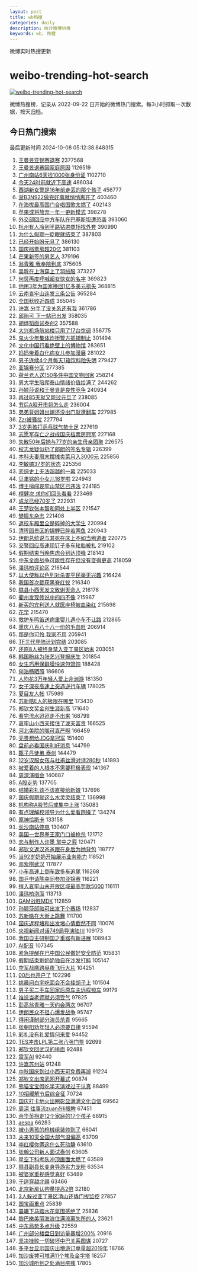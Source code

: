 ```yaml
---
layout: post
title: wb热搜
categories: daily
description: 统计微博热搜
keywords: wb, 热搜
---
```


微博实时热搜更新

# weibo-trending-hot-search

[![weibo-trending-hot-search](https://github.com/ameizi/weibo-trending-hot-search/actions/workflows/ci.yml/badge.svg)](https://github.com/ameizi/weibo-trending-hot-search/actions/workflows/ci.yml)

微博热搜榜，记录从 2022-09-22 日开始的微博热门搜索。每3小时抓取一次数据，按天[归档](./archives)。

## 今日热门搜索

<!-- BEGIN --> 
最后更新时间 2024-10-08 05:12:38.848315 
1. [王曼昱亚锦赛退赛](https://s.weibo.com/weibo?q=%23%E7%8E%8B%E6%9B%BC%E6%98%B1%E4%BA%9A%E9%94%A6%E8%B5%9B%E9%80%80%E8%B5%9B%23&t=31&band_rank=1&Refer=top) 2377568
1. [王曼昱退赛因家庭原因](https://s.weibo.com/weibo?q=%23%E7%8E%8B%E6%9B%BC%E6%98%B1%E9%80%80%E8%B5%9B%E5%9B%A0%E5%AE%B6%E5%BA%AD%E5%8E%9F%E5%9B%A0%23&t=31&band_rank=1&Refer=top) 1126519
1. [广州南站6天捡1000张身份证](https://s.weibo.com/weibo?q=%23%E5%B9%BF%E5%B7%9E%E5%8D%97%E7%AB%996%E5%A4%A9%E6%8D%A11000%E5%BC%A0%E8%BA%AB%E4%BB%BD%E8%AF%81%23&t=31&band_rank=1&Refer=top) 1102710
1. [今天24时前就近下高速](https://s.weibo.com/weibo?q=%23%E4%BB%8A%E5%A4%A924%E6%97%B6%E5%89%8D%E5%B0%B1%E8%BF%91%E4%B8%8B%E9%AB%98%E9%80%9F%23&t=31&band_rank=2&Refer=top) 486034
1. [西湖新女警是16年前走丢的那个孩子](https://s.weibo.com/weibo?q=%23%E8%A5%BF%E6%B9%96%E6%96%B0%E5%A5%B3%E8%AD%A6%E6%98%AF16%E5%B9%B4%E5%89%8D%E8%B5%B0%E4%B8%A2%E7%9A%84%E9%82%A3%E4%B8%AA%E5%AD%A9%E5%AD%90%23&t=31&band_rank=2&Refer=top) 456777
1. [浙B3N922做完好事就悄悄离开了](https://s.weibo.com/weibo?q=%23%E6%B5%99B3N922%E5%81%9A%E5%AE%8C%E5%A5%BD%E4%BA%8B%E5%B0%B1%E6%82%84%E6%82%84%E7%A6%BB%E5%BC%80%E4%BA%86%23&t=31&band_rank=14&Refer=top) 403460
1. [在海拔最高国门合唱国歌太燃了](https://s.weibo.com/weibo?q=%23%E5%9C%A8%E6%B5%B7%E6%8B%94%E6%9C%80%E9%AB%98%E5%9B%BD%E9%97%A8%E5%90%88%E5%94%B1%E5%9B%BD%E6%AD%8C%E5%A4%AA%E7%87%83%E4%BA%86%23&t=31&band_rank=3&Refer=top) 402143
1. [苹果或将放弃一年一更新模式](https://s.weibo.com/weibo?q=%23%E8%8B%B9%E6%9E%9C%E6%88%96%E5%B0%86%E6%94%BE%E5%BC%83%E4%B8%80%E5%B9%B4%E4%B8%80%E6%9B%B4%E6%96%B0%E6%A8%A1%E5%BC%8F%23&t=31&band_rank=25&Refer=top) 398278
1. [外交部回应中方车队在巴基斯坦遭恐袭](https://s.weibo.com/weibo?q=%23%E5%A4%96%E4%BA%A4%E9%83%A8%E5%9B%9E%E5%BA%94%E4%B8%AD%E6%96%B9%E8%BD%A6%E9%98%9F%E5%9C%A8%E5%B7%B4%E5%9F%BA%E6%96%AF%E5%9D%A6%E9%81%AD%E6%81%90%E8%A2%AD%23&t=31&band_rank=6&Refer=top) 393060
1. [杭州有人冷到半路钻进商场找外套](https://s.weibo.com/weibo?q=%23%E6%9D%AD%E5%B7%9E%E6%9C%89%E4%BA%BA%E5%86%B7%E5%88%B0%E5%8D%8A%E8%B7%AF%E9%92%BB%E8%BF%9B%E5%95%86%E5%9C%BA%E6%89%BE%E5%A4%96%E5%A5%97%23&t=31&band_rank=7&Refer=top) 390990
1. [为什么假期一眨眼就结束了](https://s.weibo.com/weibo?q=%23%E4%B8%BA%E4%BB%80%E4%B9%88%E5%81%87%E6%9C%9F%E4%B8%80%E7%9C%A8%E7%9C%BC%E5%B0%B1%E7%BB%93%E6%9D%9F%E4%BA%86%23&t=31&band_rank=7&Refer=top) 387803
1. [已经开始盼元旦了](https://s.weibo.com/weibo?q=%23%E5%B7%B2%E7%BB%8F%E5%BC%80%E5%A7%8B%E7%9B%BC%E5%85%83%E6%97%A6%E4%BA%86%23&t=31&band_rank=9&Refer=top) 386130
1. [国庆档票房超20亿](https://s.weibo.com/weibo?q=%23%E5%9B%BD%E5%BA%86%E6%A1%A3%E7%A5%A8%E6%88%BF%E8%B6%8520%E4%BA%BF%23&t=31&band_rank=10&Refer=top) 381103
1. [芒果新签的男艺人](https://s.weibo.com/weibo?q=%E8%8A%92%E6%9E%9C%E6%96%B0%E7%AD%BE%E7%9A%84%E7%94%B7%E8%89%BA%E4%BA%BA&t=31&band_rank=23&Refer=top) 379196
1. [翁青雅 我奉陪到底](https://s.weibo.com/weibo?q=%E7%BF%81%E9%9D%92%E9%9B%85%20%E6%88%91%E5%A5%89%E9%99%AA%E5%88%B0%E5%BA%95&t=31&band_rank=11&Refer=top) 375605
1. [吴昕在上海穿上了羽绒服](https://s.weibo.com/weibo?q=%E5%90%B4%E6%98%95%E5%9C%A8%E4%B8%8A%E6%B5%B7%E7%A9%BF%E4%B8%8A%E4%BA%86%E7%BE%BD%E7%BB%92%E6%9C%8D&t=31&band_rank=13&Refer=top) 373227
1. [何炅再度呼喊超女快女的名字](https://s.weibo.com/weibo?q=%E4%BD%95%E7%82%85%E5%86%8D%E5%BA%A6%E5%91%BC%E5%96%8A%E8%B6%85%E5%A5%B3%E5%BF%AB%E5%A5%B3%E7%9A%84%E5%90%8D%E5%AD%97&t=31&band_rank=14&Refer=top) 369823
1. [他用3年为国家挽回1亿多美元损失](https://s.weibo.com/weibo?q=%23%E4%BB%96%E7%94%A83%E5%B9%B4%E4%B8%BA%E5%9B%BD%E5%AE%B6%E6%8C%BD%E5%9B%9E1%E4%BA%BF%E5%A4%9A%E7%BE%8E%E5%85%83%E6%8D%9F%E5%A4%B1%23&t=31&band_rank=15&Refer=top) 368815
1. [云南哀牢山连发三条公告](https://s.weibo.com/weibo?q=%23%E4%BA%91%E5%8D%97%E5%93%80%E7%89%A2%E5%B1%B1%E8%BF%9E%E5%8F%91%E4%B8%89%E6%9D%A1%E5%85%AC%E5%91%8A%23&t=31&band_rank=16&Refer=top) 365284
1. [全国秋收近四成](https://s.weibo.com/weibo?q=%23%E5%85%A8%E5%9B%BD%E7%A7%8B%E6%94%B6%E8%BF%91%E5%9B%9B%E6%88%90%23&t=31&band_rank=3&Refer=top) 365045
1. [许嵩 分手了没关系还有我](https://s.weibo.com/weibo?q=%E8%AE%B8%E5%B5%A9%20%E5%88%86%E6%89%8B%E4%BA%86%E6%B2%A1%E5%85%B3%E7%B3%BB%E8%BF%98%E6%9C%89%E6%88%91&t=31&band_rank=17&Refer=top) 361786
1. [邱贻可 下一站已出发](https://s.weibo.com/weibo?q=%E9%82%B1%E8%B4%BB%E5%8F%AF%20%E4%B8%8B%E4%B8%80%E7%AB%99%E5%B7%B2%E5%87%BA%E5%8F%91&t=31&band_rank=18&Refer=top) 358035
1. [胡烨韬面试泰创2](https://s.weibo.com/weibo?q=%E8%83%A1%E7%83%A8%E9%9F%AC%E9%9D%A2%E8%AF%95%E6%B3%B0%E5%88%9B2&t=31&band_rank=19&Refer=top) 357588
1. [大兴机场航站楼只用了17台空调](https://s.weibo.com/weibo?q=%23%E5%A4%A7%E5%85%B4%E6%9C%BA%E5%9C%BA%E8%88%AA%E7%AB%99%E6%A5%BC%E5%8F%AA%E7%94%A8%E4%BA%8617%E5%8F%B0%E7%A9%BA%E8%B0%83%23&t=31&band_rank=4&Refer=top) 356775
1. [鬼火少年集体炸街警方抓捕制止](https://s.weibo.com/weibo?q=%23%E9%AC%BC%E7%81%AB%E5%B0%91%E5%B9%B4%E9%9B%86%E4%BD%93%E7%82%B8%E8%A1%97%E8%AD%A6%E6%96%B9%E6%8A%93%E6%8D%95%E5%88%B6%E6%AD%A2%23&t=31&band_rank=20&Refer=top) 301494
1. [文化中国行看绝壁上的博物馆](https://s.weibo.com/weibo?q=%23%E6%96%87%E5%8C%96%E4%B8%AD%E5%9B%BD%E8%A1%8C%E7%9C%8B%E7%BB%9D%E5%A3%81%E4%B8%8A%E7%9A%84%E5%8D%9A%E7%89%A9%E9%A6%86%23&t=31&band_rank=3&Refer=top) 283651
1. [妈妈带着白化病女儿参加漫展](https://s.weibo.com/weibo?q=%E5%A6%88%E5%A6%88%E5%B8%A6%E7%9D%80%E7%99%BD%E5%8C%96%E7%97%85%E5%A5%B3%E5%84%BF%E5%8F%82%E5%8A%A0%E6%BC%AB%E5%B1%95&t=31&band_rank=21&Refer=top) 281022
1. [男子连续4个月每天1箱饮料险失明](https://s.weibo.com/weibo?q=%23%E7%94%B7%E5%AD%90%E8%BF%9E%E7%BB%AD4%E4%B8%AA%E6%9C%88%E6%AF%8F%E5%A4%A91%E7%AE%B1%E9%A5%AE%E6%96%99%E9%99%A9%E5%A4%B1%E6%98%8E%23&t=31&band_rank=21&Refer=top) 279427
1. [亚锦赛分区](https://s.weibo.com/weibo?q=%E4%BA%9A%E9%94%A6%E8%B5%9B%E5%88%86%E5%8C%BA&t=31&band_rank=4&Refer=top) 277385
1. [荷兰老人送150多件中国文物回家](https://s.weibo.com/weibo?q=%23%E8%8D%B7%E5%85%B0%E8%80%81%E4%BA%BA%E9%80%81150%E5%A4%9A%E4%BB%B6%E4%B8%AD%E5%9B%BD%E6%96%87%E7%89%A9%E5%9B%9E%E5%AE%B6%23&t=31&band_rank=5&Refer=top) 258214
1. [男大学生陪爬泰山情绪价值给满了](https://s.weibo.com/weibo?q=%23%E7%94%B7%E5%A4%A7%E5%AD%A6%E7%94%9F%E9%99%AA%E7%88%AC%E6%B3%B0%E5%B1%B1%E6%83%85%E7%BB%AA%E4%BB%B7%E5%80%BC%E7%BB%99%E6%BB%A1%E4%BA%86%23&t=31&band_rank=6&Refer=top) 244262
1. [孙颖莎说和王曼昱是良性竞争](https://s.weibo.com/weibo?q=%23%E5%AD%99%E9%A2%96%E8%8E%8E%E8%AF%B4%E5%92%8C%E7%8E%8B%E6%9B%BC%E6%98%B1%E6%98%AF%E8%89%AF%E6%80%A7%E7%AB%9E%E4%BA%89%23&t=31&band_rank=8&Refer=top) 240934
1. [再过85天就又能过元旦了](https://s.weibo.com/weibo?q=%23%E5%86%8D%E8%BF%8785%E5%A4%A9%E5%B0%B1%E5%8F%88%E8%83%BD%E8%BF%87%E5%85%83%E6%97%A6%E4%BA%86%23&t=31&band_rank=5&Refer=top) 238085
1. [节后A股开市将怎么走](https://s.weibo.com/weibo?q=%23%E8%8A%82%E5%90%8EA%E8%82%A1%E5%BC%80%E5%B8%82%E5%B0%86%E6%80%8E%E4%B9%88%E8%B5%B0%23&t=31&band_rank=9&Refer=top) 236004
1. [弟弟背姐姐出嫁还没出门就遭翻车](https://s.weibo.com/weibo?q=%23%E5%BC%9F%E5%BC%9F%E8%83%8C%E5%A7%90%E5%A7%90%E5%87%BA%E5%AB%81%E8%BF%98%E6%B2%A1%E5%87%BA%E9%97%A8%E5%B0%B1%E9%81%AD%E7%BF%BB%E8%BD%A6%23&t=31&band_rank=23&Refer=top) 227985
1. [Zzr被骚扰](https://s.weibo.com/weibo?q=%23Zzr%E8%A2%AB%E9%AA%9A%E6%89%B0%23&t=31&band_rank=12&Refer=top) 227794
1. [3岁男孩打乒乓球气势十足](https://s.weibo.com/weibo?q=%233%E5%B2%81%E7%94%B7%E5%AD%A9%E6%89%93%E4%B9%92%E4%B9%93%E7%90%83%E6%B0%94%E5%8A%BF%E5%8D%81%E8%B6%B3%23&t=31&band_rank=7&Refer=top) 227619
1. [志愿军存亡之战成国庆档票房冠军](https://s.weibo.com/weibo?q=%23%E5%BF%97%E6%84%BF%E5%86%9B%E5%AD%98%E4%BA%A1%E4%B9%8B%E6%88%98%E6%88%90%E5%9B%BD%E5%BA%86%E6%A1%A3%E7%A5%A8%E6%88%BF%E5%86%A0%E5%86%9B%23&t=31&band_rank=9&Refer=top) 227168
1. [失散50年后她与77岁的亲生母亲团聚](https://s.weibo.com/weibo?q=%23%E5%A4%B1%E6%95%A350%E5%B9%B4%E5%90%8E%E5%A5%B9%E4%B8%8E77%E5%B2%81%E7%9A%84%E4%BA%B2%E7%94%9F%E6%AF%8D%E4%BA%B2%E5%9B%A2%E8%81%9A%23&t=31&band_rank=10&Refer=top) 226575
1. [权志龙疑似扔了郎朗的签名专辑](https://s.weibo.com/weibo?q=%23%E6%9D%83%E5%BF%97%E9%BE%99%E7%96%91%E4%BC%BC%E6%89%94%E4%BA%86%E9%83%8E%E6%9C%97%E7%9A%84%E7%AD%BE%E5%90%8D%E4%B8%93%E8%BE%91%23&t=31&band_rank=11&Refer=top) 226399
1. [本科夫妻周末摆摊卖菜月入3000元](https://s.weibo.com/weibo?q=%23%E6%9C%AC%E7%A7%91%E5%A4%AB%E5%A6%BB%E5%91%A8%E6%9C%AB%E6%91%86%E6%91%8A%E5%8D%96%E8%8F%9C%E6%9C%88%E5%85%A53000%E5%85%83%23&t=31&band_rank=12&Refer=top) 225856
1. [李敏镐37岁的状态](https://s.weibo.com/weibo?q=%23%E6%9D%8E%E6%95%8F%E9%95%9037%E5%B2%81%E7%9A%84%E7%8A%B6%E6%80%81%23&t=31&band_rank=13&Refer=top) 225356
1. [恋综史上无法超越的一幕](https://s.weibo.com/weibo?q=%E6%81%8B%E7%BB%BC%E5%8F%B2%E4%B8%8A%E6%97%A0%E6%B3%95%E8%B6%85%E8%B6%8A%E7%9A%84%E4%B8%80%E5%B9%95&t=31&band_rank=14&Refer=top) 225033
1. [贝聿铭的小女儿18岁啦](https://s.weibo.com/weibo?q=%23%E8%B4%9D%E8%81%BF%E9%93%AD%E7%9A%84%E5%B0%8F%E5%A5%B3%E5%84%BF18%E5%B2%81%E5%95%A6%23&t=31&band_rank=38&Refer=top) 224943
1. [博主擅闯哀牢山禁区已违法](https://s.weibo.com/weibo?q=%23%E5%8D%9A%E4%B8%BB%E6%93%85%E9%97%AF%E5%93%80%E7%89%A2%E5%B1%B1%E7%A6%81%E5%8C%BA%E5%B7%B2%E8%BF%9D%E6%B3%95%23&t=31&band_rank=17&Refer=top) 224185
1. [檀健次 求你们回头看看](https://s.weibo.com/weibo?q=%E6%AA%80%E5%81%A5%E6%AC%A1%20%E6%B1%82%E4%BD%A0%E4%BB%AC%E5%9B%9E%E5%A4%B4%E7%9C%8B%E7%9C%8B&t=31&band_rank=18&Refer=top) 223469
1. [成龙已经70岁了](https://s.weibo.com/weibo?q=%23%E6%88%90%E9%BE%99%E5%B7%B2%E7%BB%8F70%E5%B2%81%E4%BA%86%23&t=31&band_rank=20&Refer=top) 222931
1. [王楚钦张本智和同处上半区](https://s.weibo.com/weibo?q=%23%E7%8E%8B%E6%A5%9A%E9%92%A6%E5%BC%A0%E6%9C%AC%E6%99%BA%E5%92%8C%E5%90%8C%E5%A4%84%E4%B8%8A%E5%8D%8A%E5%8C%BA%23&t=31&band_rank=23&Refer=top) 221547
1. [樊振东杂志](https://s.weibo.com/weibo?q=%E6%A8%8A%E6%8C%AF%E4%B8%9C%E6%9D%82%E5%BF%97&t=31&band_rank=24&Refer=top) 221408
1. [返校车厢里全是碎掉的大学生](https://s.weibo.com/weibo?q=%23%E8%BF%94%E6%A0%A1%E8%BD%A6%E5%8E%A2%E9%87%8C%E5%85%A8%E6%98%AF%E7%A2%8E%E6%8E%89%E7%9A%84%E5%A4%A7%E5%AD%A6%E7%94%9F%23&t=31&band_rank=25&Refer=top) 220994
1. [清晖园景区的锦鲤已胖若两鱼](https://s.weibo.com/weibo?q=%23%E6%B8%85%E6%99%96%E5%9B%AD%E6%99%AF%E5%8C%BA%E7%9A%84%E9%94%A6%E9%B2%A4%E5%B7%B2%E8%83%96%E8%8B%A5%E4%B8%A4%E9%B1%BC%23&t=31&band_rank=15&Refer=top) 220943
1. [伊朗总统说与其死在床上不如当殉道者](https://s.weibo.com/weibo?q=%23%E4%BC%8A%E6%9C%97%E6%80%BB%E7%BB%9F%E8%AF%B4%E4%B8%8E%E5%85%B6%E6%AD%BB%E5%9C%A8%E5%BA%8A%E4%B8%8A%E4%B8%8D%E5%A6%82%E5%BD%93%E6%AE%89%E9%81%93%E8%80%85%23&t=31&band_rank=26&Refer=top) 220775
1. [交警回应高速现钉子多车轮胎被扎](https://s.weibo.com/weibo?q=%23%E4%BA%A4%E8%AD%A6%E5%9B%9E%E5%BA%94%E9%AB%98%E9%80%9F%E7%8E%B0%E9%92%89%E5%AD%90%E5%A4%9A%E8%BD%A6%E8%BD%AE%E8%83%8E%E8%A2%AB%E6%89%8E%23&t=31&band_rank=16&Refer=top) 219102
1. [假期结束当晚焦虑会到达顶峰](https://s.weibo.com/weibo?q=%23%E5%81%87%E6%9C%9F%E7%BB%93%E6%9D%9F%E5%BD%93%E6%99%9A%E7%84%A6%E8%99%91%E4%BC%9A%E5%88%B0%E8%BE%BE%E9%A1%B6%E5%B3%B0%23&t=31&band_rank=1&Refer=top) 218143
1. [中东全面战争可能性存在但没有变得更高](https://s.weibo.com/weibo?q=%23%E4%B8%AD%E4%B8%9C%E5%85%A8%E9%9D%A2%E6%88%98%E4%BA%89%E5%8F%AF%E8%83%BD%E6%80%A7%E5%AD%98%E5%9C%A8%E4%BD%86%E6%B2%A1%E6%9C%89%E5%8F%98%E5%BE%97%E6%9B%B4%E9%AB%98%23&t=31&band_rank=24&Refer=top) 218059
1. [潘玮柏评论区](https://s.weibo.com/weibo?q=%E6%BD%98%E7%8E%AE%E6%9F%8F%E8%AF%84%E8%AE%BA%E5%8C%BA&t=31&band_rank=17&Refer=top) 216544
1. [以大使称以色列对杀害平民毫无兴趣](https://s.weibo.com/weibo?q=%23%E4%BB%A5%E5%A4%A7%E4%BD%BF%E7%A7%B0%E4%BB%A5%E8%89%B2%E5%88%97%E5%AF%B9%E6%9D%80%E5%AE%B3%E5%B9%B3%E6%B0%91%E6%AF%AB%E6%97%A0%E5%85%B4%E8%B6%A3%23&t=31&band_rank=18&Refer=top) 216424
1. [我国首次截获黑脊红蚁](https://s.weibo.com/weibo?q=%23%E6%88%91%E5%9B%BD%E9%A6%96%E6%AC%A1%E6%88%AA%E8%8E%B7%E9%BB%91%E8%84%8A%E7%BA%A2%E8%9A%81%23&t=31&band_rank=19&Refer=top) 216340
1. [隰县小西天发文致谢天命人](https://s.weibo.com/weibo?q=%23%E9%9A%B0%E5%8E%BF%E5%B0%8F%E8%A5%BF%E5%A4%A9%E5%8F%91%E6%96%87%E8%87%B4%E8%B0%A2%E5%A4%A9%E5%91%BD%E4%BA%BA%23&t=31&band_rank=20&Refer=top) 216176
1. [衢州发现传说中的四不像](https://s.weibo.com/weibo?q=%23%E8%A1%A2%E5%B7%9E%E5%8F%91%E7%8E%B0%E4%BC%A0%E8%AF%B4%E4%B8%AD%E7%9A%84%E5%9B%9B%E4%B8%8D%E5%83%8F%23&t=31&band_rank=27&Refer=top) 215967
1. [新买的宾利送人就医座椅被血染红](https://s.weibo.com/weibo?q=%23%E6%96%B0%E4%B9%B0%E7%9A%84%E5%AE%BE%E5%88%A9%E9%80%81%E4%BA%BA%E5%B0%B1%E5%8C%BB%E5%BA%A7%E6%A4%85%E8%A2%AB%E8%A1%80%E6%9F%93%E7%BA%A2%23&t=31&band_rank=22&Refer=top) 215698
1. [花学](https://s.weibo.com/weibo?q=%E8%8A%B1%E5%AD%A6&t=31&band_rank=24&Refer=top) 215470
1. [救护车鸣笛送病重婴儿遇小车不让路](https://s.weibo.com/weibo?q=%23%E6%95%91%E6%8A%A4%E8%BD%A6%E9%B8%A3%E7%AC%9B%E9%80%81%E7%97%85%E9%87%8D%E5%A9%B4%E5%84%BF%E9%81%87%E5%B0%8F%E8%BD%A6%E4%B8%8D%E8%AE%A9%E8%B7%AF%23&t=31&band_rank=28&Refer=top) 212865
1. [重庆八百八十八一份的毛血旺](https://s.weibo.com/weibo?q=%E9%87%8D%E5%BA%86%E5%85%AB%E7%99%BE%E5%85%AB%E5%8D%81%E5%85%AB%E4%B8%80%E4%BB%BD%E7%9A%84%E6%AF%9B%E8%A1%80%E6%97%BA&t=31&band_rank=29&Refer=top) 206914
1. [那是你可怜 我家不用](https://s.weibo.com/weibo?q=%E9%82%A3%E6%98%AF%E4%BD%A0%E5%8F%AF%E6%80%9C%20%E6%88%91%E5%AE%B6%E4%B8%8D%E7%94%A8&t=31&band_rank=26&Refer=top) 205941
1. [TF三代登陆计划完结](https://s.weibo.com/weibo?q=%23TF%E4%B8%89%E4%BB%A3%E7%99%BB%E9%99%86%E8%AE%A1%E5%88%92%E5%AE%8C%E7%BB%93%23&t=31&band_rank=25&Refer=top) 203085
1. [还原8人被终身禁入亚丁景区始末](https://s.weibo.com/weibo?q=%23%E8%BF%98%E5%8E%9F8%E4%BA%BA%E8%A2%AB%E7%BB%88%E8%BA%AB%E7%A6%81%E5%85%A5%E4%BA%9A%E4%B8%81%E6%99%AF%E5%8C%BA%E5%A7%8B%E6%9C%AB%23&t=31&band_rank=30&Refer=top) 203051
1. [韩国粉丝为张艺兴登报庆生](https://s.weibo.com/weibo?q=%23%E9%9F%A9%E5%9B%BD%E7%B2%89%E4%B8%9D%E4%B8%BA%E5%BC%A0%E8%89%BA%E5%85%B4%E7%99%BB%E6%8A%A5%E5%BA%86%E7%94%9F%23&t=31&band_rank=26&Refer=top) 201854
1. [女生巧用保鲜膜快速包馄饨](https://s.weibo.com/weibo?q=%23%E5%A5%B3%E7%94%9F%E5%B7%A7%E7%94%A8%E4%BF%9D%E9%B2%9C%E8%86%9C%E5%BF%AB%E9%80%9F%E5%8C%85%E9%A6%84%E9%A5%A8%23&t=31&band_rank=32&Refer=top) 188428
1. [何浩畅晒照](https://s.weibo.com/weibo?q=%E4%BD%95%E6%B5%A9%E7%95%85%E6%99%92%E7%85%A7&t=31&band_rank=27&Refer=top) 186606
1. [人均花3万年轻人爱上非洲游](https://s.weibo.com/weibo?q=%23%E4%BA%BA%E5%9D%87%E8%8A%B13%E4%B8%87%E5%B9%B4%E8%BD%BB%E4%BA%BA%E7%88%B1%E4%B8%8A%E9%9D%9E%E6%B4%B2%E6%B8%B8%23&t=31&band_rank=34&Refer=top) 181350
1. [女子深夜高速上突遇逆行车辆](https://s.weibo.com/weibo?q=%23%E5%A5%B3%E5%AD%90%E6%B7%B1%E5%A4%9C%E9%AB%98%E9%80%9F%E4%B8%8A%E7%AA%81%E9%81%87%E9%80%86%E8%A1%8C%E8%BD%A6%E8%BE%86%23&t=31&band_rank=35&Refer=top) 178025
1. [夏目友人帐](https://s.weibo.com/weibo?q=%E5%A4%8F%E7%9B%AE%E5%8F%8B%E4%BA%BA%E5%B8%90&t=31&band_rank=28&Refer=top) 175989
1. [苏新皓E人的极限在哪里](https://s.weibo.com/weibo?q=%23%E8%8B%8F%E6%96%B0%E7%9A%93E%E4%BA%BA%E7%9A%84%E6%9E%81%E9%99%90%E5%9C%A8%E5%93%AA%E9%87%8C%23&t=31&band_rank=27&Refer=top) 173430
1. [郑钦文奖金创生涯新高](https://s.weibo.com/weibo?q=%23%E9%83%91%E9%92%A6%E6%96%87%E5%A5%96%E9%87%91%E5%88%9B%E7%94%9F%E6%B6%AF%E6%96%B0%E9%AB%98%23&t=31&band_rank=28&Refer=top) 171640
1. [看完流水迢迢走不出来](https://s.weibo.com/weibo?q=%E7%9C%8B%E5%AE%8C%E6%B5%81%E6%B0%B4%E8%BF%A2%E8%BF%A2%E8%B5%B0%E4%B8%8D%E5%87%BA%E6%9D%A5&t=31&band_rank=36&Refer=top) 168799
1. [哀牢山小西天接住了泼天富贵](https://s.weibo.com/weibo?q=%23%E5%93%80%E7%89%A2%E5%B1%B1%E5%B0%8F%E8%A5%BF%E5%A4%A9%E6%8E%A5%E4%BD%8F%E4%BA%86%E6%B3%BC%E5%A4%A9%E5%AF%8C%E8%B4%B5%23&t=31&band_rank=37&Refer=top) 166525
1. [河北美院的嘴可真严啊](https://s.weibo.com/weibo?q=%E6%B2%B3%E5%8C%97%E7%BE%8E%E9%99%A2%E7%9A%84%E5%98%B4%E5%8F%AF%E7%9C%9F%E4%B8%A5%E5%95%8A&t=31&band_rank=29&Refer=top) 166459
1. [无畏想给JDG拿冠军](https://s.weibo.com/weibo?q=%23%E6%97%A0%E7%95%8F%E6%83%B3%E7%BB%99JDG%E6%8B%BF%E5%86%A0%E5%86%9B%23&t=31&band_rank=29&Refer=top) 151400
1. [盘前必看国庆利好消息](https://s.weibo.com/weibo?q=%23%E7%9B%98%E5%89%8D%E5%BF%85%E7%9C%8B%E5%9B%BD%E5%BA%86%E5%88%A9%E5%A5%BD%E6%B6%88%E6%81%AF%23&t=31&band_rank=30&Refer=top) 144799
1. [甄子丹徒弟 泰创](https://s.weibo.com/weibo?q=%E7%94%84%E5%AD%90%E4%B8%B9%E5%BE%92%E5%BC%9F%20%E6%B3%B0%E5%88%9B&t=31&band_rank=32&Refer=top) 144479
1. [12岁汉服女孩与杜甫丝滑对诗280秒](https://s.weibo.com/weibo?q=%2312%E5%B2%81%E6%B1%89%E6%9C%8D%E5%A5%B3%E5%AD%A9%E4%B8%8E%E6%9D%9C%E7%94%AB%E4%B8%9D%E6%BB%91%E5%AF%B9%E8%AF%97280%E7%A7%92%23&t=31&band_rank=40&Refer=top) 141893
1. [被爱着的人根本不需要积极表现](https://s.weibo.com/weibo?q=%E8%A2%AB%E7%88%B1%E7%9D%80%E7%9A%84%E4%BA%BA%E6%A0%B9%E6%9C%AC%E4%B8%8D%E9%9C%80%E8%A6%81%E7%A7%AF%E6%9E%81%E8%A1%A8%E7%8E%B0&t=31&band_rank=41&Refer=top) 141367
1. [周深演唱会](https://s.weibo.com/weibo?q=%E5%91%A8%E6%B7%B1%E6%BC%94%E5%94%B1%E4%BC%9A&t=31&band_rank=42&Refer=top) 140687
1. [A股走势](https://s.weibo.com/weibo?q=A%E8%82%A1%E8%B5%B0%E5%8A%BF&t=31&band_rank=33&Refer=top) 137705
1. [结婚彩礼该不该直接给新娘](https://s.weibo.com/weibo?q=%23%E7%BB%93%E5%A9%9A%E5%BD%A9%E7%A4%BC%E8%AF%A5%E4%B8%8D%E8%AF%A5%E7%9B%B4%E6%8E%A5%E7%BB%99%E6%96%B0%E5%A8%98%23&t=31&band_rank=31&Refer=top) 137696
1. [国庆假期就这么水灵灵结束了](https://s.weibo.com/weibo?q=%23%E5%9B%BD%E5%BA%86%E5%81%87%E6%9C%9F%E5%B0%B1%E8%BF%99%E4%B9%88%E6%B0%B4%E7%81%B5%E7%81%B5%E7%BB%93%E6%9D%9F%E4%BA%86%23&t=31&band_rank=32&Refer=top) 136998
1. [机构称A股节后或集中上涨](https://s.weibo.com/weibo?q=%23%E6%9C%BA%E6%9E%84%E7%A7%B0A%E8%82%A1%E8%8A%82%E5%90%8E%E6%88%96%E9%9B%86%E4%B8%AD%E4%B8%8A%E6%B6%A8%23&t=31&band_rank=43&Refer=top) 135083
1. [有点理解校领导为什么爱看跑操了](https://s.weibo.com/weibo?q=%E6%9C%89%E7%82%B9%E7%90%86%E8%A7%A3%E6%A0%A1%E9%A2%86%E5%AF%BC%E4%B8%BA%E4%BB%80%E4%B9%88%E7%88%B1%E7%9C%8B%E8%B7%91%E6%93%8D%E4%BA%86&t=31&band_rank=34&Refer=top) 134274
1. [原神恰斯卡](https://s.weibo.com/weibo?q=%23%E5%8E%9F%E7%A5%9E%E6%81%B0%E6%96%AF%E5%8D%A1%23&t=31&band_rank=35&Refer=top) 133158
1. [长沙南站停电](https://s.weibo.com/weibo?q=%23%E9%95%BF%E6%B2%99%E5%8D%97%E7%AB%99%E5%81%9C%E7%94%B5%23&t=31&band_rank=33&Refer=top) 130407
1. [美国一世界拳王家门口被枪杀](https://s.weibo.com/weibo?q=%23%E7%BE%8E%E5%9B%BD%E4%B8%80%E4%B8%96%E7%95%8C%E6%8B%B3%E7%8E%8B%E5%AE%B6%E9%97%A8%E5%8F%A3%E8%A2%AB%E6%9E%AA%E6%9D%80%23&t=31&band_rank=36&Refer=top) 121712
1. [恋与制作人许墨 掌中之弈](https://s.weibo.com/weibo?q=%E6%81%8B%E4%B8%8E%E5%88%B6%E4%BD%9C%E4%BA%BA%E8%AE%B8%E5%A2%A8%20%E6%8E%8C%E4%B8%AD%E4%B9%8B%E5%BC%88&t=31&band_rank=34&Refer=top) 120471
1. [郑钦文返汉爸爸跟在身后为她背包](https://s.weibo.com/weibo?q=%23%E9%83%91%E9%92%A6%E6%96%87%E8%BF%94%E6%B1%89%E7%88%B8%E7%88%B8%E8%B7%9F%E5%9C%A8%E8%BA%AB%E5%90%8E%E4%B8%BA%E5%A5%B9%E8%83%8C%E5%8C%85%23&t=31&band_rank=37&Refer=top) 118777
1. [当92岁奶奶开始展示业务能力](https://s.weibo.com/weibo?q=%23%E5%BD%9392%E5%B2%81%E5%A5%B6%E5%A5%B6%E5%BC%80%E5%A7%8B%E5%B1%95%E7%A4%BA%E4%B8%9A%E5%8A%A1%E8%83%BD%E5%8A%9B%23&t=31&band_rank=47&Refer=top) 118521
1. [邓紫棋武汉](https://s.weibo.com/weibo?q=%E9%82%93%E7%B4%AB%E6%A3%8B%E6%AD%A6%E6%B1%89&t=31&band_rank=48&Refer=top) 117877
1. [小车高速上倒车致多车追尾](https://s.weibo.com/weibo?q=%23%E5%B0%8F%E8%BD%A6%E9%AB%98%E9%80%9F%E4%B8%8A%E5%80%92%E8%BD%A6%E8%87%B4%E5%A4%9A%E8%BD%A6%E8%BF%BD%E5%B0%BE%23&t=31&band_rank=35&Refer=top) 116268
1. [国乒申请陈幸同参加亚锦赛](https://s.weibo.com/weibo?q=%23%E5%9B%BD%E4%B9%92%E7%94%B3%E8%AF%B7%E9%99%88%E5%B9%B8%E5%90%8C%E5%8F%82%E5%8A%A0%E4%BA%9A%E9%94%A6%E8%B5%9B%23&t=31&band_rank=39&Refer=top) 116221
1. [擅入哀牢山未开放区域最高罚款5000](https://s.weibo.com/weibo?q=%23%E6%93%85%E5%85%A5%E5%93%80%E7%89%A2%E5%B1%B1%E6%9C%AA%E5%BC%80%E6%94%BE%E5%8C%BA%E5%9F%9F%E6%9C%80%E9%AB%98%E7%BD%9A%E6%AC%BE5000%23&t=31&band_rank=49&Refer=top) 116111
1. [潘玮柏泡面](https://s.weibo.com/weibo?q=%E6%BD%98%E7%8E%AE%E6%9F%8F%E6%B3%A1%E9%9D%A2&t=31&band_rank=36&Refer=top) 113713
1. [GAM战胜MDK](https://s.weibo.com/weibo?q=%23GAM%E6%88%98%E8%83%9CMDK%23&t=31&band_rank=50&Refer=top) 112859
1. [孙颖莎邱贻可出发下个赛场](https://s.weibo.com/weibo?q=%23%E5%AD%99%E9%A2%96%E8%8E%8E%E9%82%B1%E8%B4%BB%E5%8F%AF%E5%87%BA%E5%8F%91%E4%B8%8B%E4%B8%AA%E8%B5%9B%E5%9C%BA%23&t=31&band_rank=40&Refer=top) 112837
1. [苏新皓在大街上跳舞](https://s.weibo.com/weibo?q=%23%E8%8B%8F%E6%96%B0%E7%9A%93%E5%9C%A8%E5%A4%A7%E8%A1%97%E4%B8%8A%E8%B7%B3%E8%88%9E%23&t=31&band_rank=37&Refer=top) 111700
1. [国庆返程堵和出发堵心情截然不同](https://s.weibo.com/weibo?q=%23%E5%9B%BD%E5%BA%86%E8%BF%94%E7%A8%8B%E5%A0%B5%E5%92%8C%E5%87%BA%E5%8F%91%E5%A0%B5%E5%BF%83%E6%83%85%E6%88%AA%E7%84%B6%E4%B8%8D%E5%90%8C%23&t=31&band_rank=38&Refer=top) 110076
1. [央视新闻对话749局导演陆川](https://s.weibo.com/weibo?q=%23%E5%A4%AE%E8%A7%86%E6%96%B0%E9%97%BB%E5%AF%B9%E8%AF%9D749%E5%B1%80%E5%AF%BC%E6%BC%94%E9%99%86%E5%B7%9D%23&t=31&band_rank=41&Refer=top) 109173
1. [我国自主研制国之重器有新进展](https://s.weibo.com/weibo?q=%23%E6%88%91%E5%9B%BD%E8%87%AA%E4%B8%BB%E7%A0%94%E5%88%B6%E5%9B%BD%E4%B9%8B%E9%87%8D%E5%99%A8%E6%9C%89%E6%96%B0%E8%BF%9B%E5%B1%95%23&t=31&band_rank=42&Refer=top) 108943
1. [AI配音](https://s.weibo.com/weibo?q=AI%E9%85%8D%E9%9F%B3&t=31&band_rank=43&Refer=top) 107345
1. [紧急提醒在巴中国公民做好安全防范](https://s.weibo.com/weibo?q=%23%E7%B4%A7%E6%80%A5%E6%8F%90%E9%86%92%E5%9C%A8%E5%B7%B4%E4%B8%AD%E5%9B%BD%E5%85%AC%E6%B0%91%E5%81%9A%E5%A5%BD%E5%AE%89%E5%85%A8%E9%98%B2%E8%8C%83%23&t=31&band_rank=4&Refer=top) 105831
1. [假期结束剩奶奶独自在沙发打盹](https://s.weibo.com/weibo?q=%23%E5%81%87%E6%9C%9F%E7%BB%93%E6%9D%9F%E5%89%A9%E5%A5%B6%E5%A5%B6%E7%8B%AC%E8%87%AA%E5%9C%A8%E6%B2%99%E5%8F%91%E6%89%93%E7%9B%B9%23&t=31&band_rank=39&Refer=top) 105147
1. [空军战鹰跨昼夜飞行大片](https://s.weibo.com/weibo?q=%23%E7%A9%BA%E5%86%9B%E6%88%98%E9%B9%B0%E8%B7%A8%E6%98%BC%E5%A4%9C%E9%A3%9E%E8%A1%8C%E5%A4%A7%E7%89%87%23&t=31&band_rank=44&Refer=top) 104251
1. [00后也开户了](https://s.weibo.com/weibo?q=%2300%E5%90%8E%E4%B9%9F%E5%BC%80%E6%88%B7%E4%BA%86%23&t=31&band_rank=40&Refer=top) 102296
1. [姚晨问白宇吃面会不会挂胡子上](https://s.weibo.com/weibo?q=%E5%A7%9A%E6%99%A8%E9%97%AE%E7%99%BD%E5%AE%87%E5%90%83%E9%9D%A2%E4%BC%9A%E4%B8%8D%E4%BC%9A%E6%8C%82%E8%83%A1%E5%AD%90%E4%B8%8A&t=31&band_rank=45&Refer=top) 101504
1. [男子买二手车回家后原车主远程锁车](https://s.weibo.com/weibo?q=%23%E7%94%B7%E5%AD%90%E4%B9%B0%E4%BA%8C%E6%89%8B%E8%BD%A6%E5%9B%9E%E5%AE%B6%E5%90%8E%E5%8E%9F%E8%BD%A6%E4%B8%BB%E8%BF%9C%E7%A8%8B%E9%94%81%E8%BD%A6%23&t=31&band_rank=41&Refer=top) 99179
1. [谁说当老师就必须受气](https://s.weibo.com/weibo?q=%23%E8%B0%81%E8%AF%B4%E5%BD%93%E8%80%81%E5%B8%88%E5%B0%B1%E5%BF%85%E9%A1%BB%E5%8F%97%E6%B0%94%23&t=31&band_rank=42&Refer=top) 97825
1. [彭高翁青雅一天约会两次](https://s.weibo.com/weibo?q=%E5%BD%AD%E9%AB%98%E7%BF%81%E9%9D%92%E9%9B%85%E4%B8%80%E5%A4%A9%E7%BA%A6%E4%BC%9A%E4%B8%A4%E6%AC%A1&t=31&band_rank=43&Refer=top) 96707
1. [伊朗民众不担心爆发战争](https://s.weibo.com/weibo?q=%23%E4%BC%8A%E6%9C%97%E6%B0%91%E4%BC%97%E4%B8%8D%E6%8B%85%E5%BF%83%E7%88%86%E5%8F%91%E6%88%98%E4%BA%89%23&t=31&band_rank=44&Refer=top) 95747
1. [得闲谨制部分演员杀青](https://s.weibo.com/weibo?q=%23%E5%BE%97%E9%97%B2%E8%B0%A8%E5%88%B6%E9%83%A8%E5%88%86%E6%BC%94%E5%91%98%E6%9D%80%E9%9D%92%23&t=31&band_rank=45&Refer=top) 95665
1. [张朝阳劝年轻人必须要自律](https://s.weibo.com/weibo?q=%23%E5%BC%A0%E6%9C%9D%E9%98%B3%E5%8A%9D%E5%B9%B4%E8%BD%BB%E4%BA%BA%E5%BF%85%E9%A1%BB%E8%A6%81%E8%87%AA%E5%BE%8B%23&t=31&band_rank=46&Refer=top) 95594
1. [彩礼没有礼爱情何来爱](https://s.weibo.com/weibo?q=%23%E5%BD%A9%E7%A4%BC%E6%B2%A1%E6%9C%89%E7%A4%BC%E7%88%B1%E6%83%85%E4%BD%95%E6%9D%A5%E7%88%B1%23&t=31&band_rank=47&Refer=top) 94452
1. [TES冲击LPL第二张八强门票](https://s.weibo.com/weibo?q=%23TES%E5%86%B2%E5%87%BBLPL%E7%AC%AC%E4%BA%8C%E5%BC%A0%E5%85%AB%E5%BC%BA%E9%97%A8%E7%A5%A8%23&t=31&band_rank=48&Refer=top) 92699
1. [郑钦文回武汉的排面](https://s.weibo.com/weibo?q=%23%E9%83%91%E9%92%A6%E6%96%87%E5%9B%9E%E6%AD%A6%E6%B1%89%E7%9A%84%E6%8E%92%E9%9D%A2%23&t=31&band_rank=47&Refer=top) 92488
1. [雷军AI](https://s.weibo.com/weibo?q=%E9%9B%B7%E5%86%9BAI&t=31&band_rank=48&Refer=top) 92440
1. [许嵩苏州站](https://s.weibo.com/weibo?q=%E8%AE%B8%E5%B5%A9%E8%8B%8F%E5%B7%9E%E7%AB%99&t=31&band_rank=49&Refer=top) 91248
1. [中秋国庆到过小西天可免费再游](https://s.weibo.com/weibo?q=%23%E4%B8%AD%E7%A7%8B%E5%9B%BD%E5%BA%86%E5%88%B0%E8%BF%87%E5%B0%8F%E8%A5%BF%E5%A4%A9%E5%8F%AF%E5%85%8D%E8%B4%B9%E5%86%8D%E6%B8%B8%23&t=31&band_rank=50&Refer=top) 91224
1. [郑钦文出席武网开幕式](https://s.weibo.com/weibo?q=%23%E9%83%91%E9%92%A6%E6%96%87%E5%87%BA%E5%B8%AD%E6%AD%A6%E7%BD%91%E5%BC%80%E5%B9%95%E5%BC%8F%23&t=31&band_rank=49&Refer=top) 90874
1. [熊猫宝宝假吃半天演戏过于认真](https://s.weibo.com/weibo?q=%23%E7%86%8A%E7%8C%AB%E5%AE%9D%E5%AE%9D%E5%81%87%E5%90%83%E5%8D%8A%E5%A4%A9%E6%BC%94%E6%88%8F%E8%BF%87%E4%BA%8E%E8%AE%A4%E7%9C%9F%23&t=31&band_rank=50&Refer=top) 88499
1. [10招缓解节后综合征](https://s.weibo.com/weibo?q=%2310%E6%8B%9B%E7%BC%93%E8%A7%A3%E8%8A%82%E5%90%8E%E7%BB%BC%E5%90%88%E5%BE%81%23&t=31&band_rank=3&Refer=top) 70724
1. [国庆打卡地火出圈彰显满满文化自信](https://s.weibo.com/weibo?q=%23%E5%9B%BD%E5%BA%86%E6%89%93%E5%8D%A1%E5%9C%B0%E7%81%AB%E5%87%BA%E5%9C%88%E5%BD%B0%E6%98%BE%E6%BB%A1%E6%BB%A1%E6%96%87%E5%8C%96%E8%87%AA%E4%BF%A1%23&t=31&band_rank=7&Refer=top) 69562
1. [周深 往事流zuan在li眼眸](https://s.weibo.com/weibo?q=%E5%91%A8%E6%B7%B1%20%E5%BE%80%E4%BA%8B%E6%B5%81zuan%E5%9C%A8li%E7%9C%BC%E7%9C%B8&t=31&band_rank=16&Refer=top) 67451
1. [余华英拐走12个家庭的17个孩子](https://s.weibo.com/weibo?q=%23%E4%BD%99%E5%8D%8E%E8%8B%B1%E6%8B%90%E8%B5%B012%E4%B8%AA%E5%AE%B6%E5%BA%AD%E7%9A%8417%E4%B8%AA%E5%AD%A9%E5%AD%90%23&t=31&band_rank=18&Refer=top) 66915
1. [aespa](https://s.weibo.com/weibo?q=aespa&t=31&band_rank=20&Refer=top) 66283
1. [被小男孩的枪械组装帅到了](https://s.weibo.com/weibo?q=%23%E8%A2%AB%E5%B0%8F%E7%94%B7%E5%AD%A9%E7%9A%84%E6%9E%AA%E6%A2%B0%E7%BB%84%E8%A3%85%E5%B8%85%E5%88%B0%E4%BA%86%23&t=31&band_rank=21&Refer=top) 66041
1. [未来10天全国大部气温偏高](https://s.weibo.com/weibo?q=%23%E6%9C%AA%E6%9D%A510%E5%A4%A9%E5%85%A8%E5%9B%BD%E5%A4%A7%E9%83%A8%E6%B0%94%E6%B8%A9%E5%81%8F%E9%AB%98%23&t=31&band_rank=35&Refer=top) 63709
1. [李红樱你俩这什么死动静](https://s.weibo.com/weibo?q=%E6%9D%8E%E7%BA%A2%E6%A8%B1%E4%BD%A0%E4%BF%A9%E8%BF%99%E4%BB%80%E4%B9%88%E6%AD%BB%E5%8A%A8%E9%9D%99&t=31&band_rank=40&Refer=top) 63610
1. [张翰公司新人面试泰创](https://s.weibo.com/weibo?q=%E5%BC%A0%E7%BF%B0%E5%85%AC%E5%8F%B8%E6%96%B0%E4%BA%BA%E9%9D%A2%E8%AF%95%E6%B3%B0%E5%88%9B&t=31&band_rank=41&Refer=top) 63605
1. [星空下科考队冲顶画面太燃了](https://s.weibo.com/weibo?q=%23%E6%98%9F%E7%A9%BA%E4%B8%8B%E7%A7%91%E8%80%83%E9%98%9F%E5%86%B2%E9%A1%B6%E7%94%BB%E9%9D%A2%E5%A4%AA%E7%87%83%E4%BA%86%23&t=31&band_rank=42&Refer=top) 63589
1. [隰县副县长变身导游实力宠粉](https://s.weibo.com/weibo?q=%23%E9%9A%B0%E5%8E%BF%E5%89%AF%E5%8E%BF%E9%95%BF%E5%8F%98%E8%BA%AB%E5%AF%BC%E6%B8%B8%E5%AE%9E%E5%8A%9B%E5%AE%A0%E7%B2%89%23&t=31&band_rank=45&Refer=top) 63534
1. [被婆家重视感觉真好](https://s.weibo.com/weibo?q=%23%E8%A2%AB%E5%A9%86%E5%AE%B6%E9%87%8D%E8%A7%86%E6%84%9F%E8%A7%89%E7%9C%9F%E5%A5%BD%23&t=31&band_rank=47&Refer=top) 63489
1. [于适穿越北疆](https://s.weibo.com/weibo?q=%23%E4%BA%8E%E9%80%82%E7%A9%BF%E8%B6%8A%E5%8C%97%E7%96%86%23&t=31&band_rank=49&Refer=top) 63466
1. [北京新房认购量提高2倍](https://s.weibo.com/weibo?q=%23%E5%8C%97%E4%BA%AC%E6%96%B0%E6%88%BF%E8%AE%A4%E8%B4%AD%E9%87%8F%E6%8F%90%E9%AB%982%E5%80%8D%23&t=31&band_rank=8&Refer=top) 32180
1. [3人躲过亚丁景区清山还撬门拔监控](https://s.weibo.com/weibo?q=%233%E4%BA%BA%E8%BA%B2%E8%BF%87%E4%BA%9A%E4%B8%81%E6%99%AF%E5%8C%BA%E6%B8%85%E5%B1%B1%E8%BF%98%E6%92%AC%E9%97%A8%E6%8B%94%E7%9B%91%E6%8E%A7%23&t=31&band_rank=23&Refer=top) 27857
1. [国宝画重点](https://s.weibo.com/weibo?q=%23%E5%9B%BD%E5%AE%9D%E7%94%BB%E9%87%8D%E7%82%B9%23&t=31&band_rank=25&Refer=top) 25839
1. [晨曦下马踏水花氛围感绝了](https://s.weibo.com/weibo?q=%23%E6%99%A8%E6%9B%A6%E4%B8%8B%E9%A9%AC%E8%B8%8F%E6%B0%B4%E8%8A%B1%E6%B0%9B%E5%9B%B4%E6%84%9F%E7%BB%9D%E4%BA%86%23&t=31&band_rank=26&Refer=top) 25836
1. [黎巴嫩美丽海滨住满流离失所的人](https://s.weibo.com/weibo?q=%23%E9%BB%8E%E5%B7%B4%E5%AB%A9%E7%BE%8E%E4%B8%BD%E6%B5%B7%E6%BB%A8%E4%BD%8F%E6%BB%A1%E6%B5%81%E7%A6%BB%E5%A4%B1%E6%89%80%E7%9A%84%E4%BA%BA%23&t=31&band_rank=30&Refer=top) 23621
1. [中东局势多点升级](https://s.weibo.com/weibo?q=%23%E4%B8%AD%E4%B8%9C%E5%B1%80%E5%8A%BF%E5%A4%9A%E7%82%B9%E5%8D%87%E7%BA%A7%23&t=31&band_rank=32&Refer=top) 22559
1. [广州部分楼盘日到访量暴增200%](https://s.weibo.com/weibo?q=%23%E5%B9%BF%E5%B7%9E%E9%83%A8%E5%88%86%E6%A5%BC%E7%9B%98%E6%97%A5%E5%88%B0%E8%AE%BF%E9%87%8F%E6%9A%B4%E5%A2%9E200%25%23&t=31&band_rank=33&Refer=top) 20916
1. [坚决挫败一切破坏中巴关系图谋](https://s.weibo.com/weibo?q=%23%E5%9D%9A%E5%86%B3%E6%8C%AB%E8%B4%A5%E4%B8%80%E5%88%87%E7%A0%B4%E5%9D%8F%E4%B8%AD%E5%B7%B4%E5%85%B3%E7%B3%BB%E5%9B%BE%E8%B0%8B%23&t=31&band_rank=37&Refer=top) 20727
1. [多平台显示国庆出境游订单量超2019年](https://s.weibo.com/weibo?q=%23%E5%A4%9A%E5%B9%B3%E5%8F%B0%E6%98%BE%E7%A4%BA%E5%9B%BD%E5%BA%86%E5%87%BA%E5%A2%83%E6%B8%B8%E8%AE%A2%E5%8D%95%E9%87%8F%E8%B6%852019%E5%B9%B4%23&t=31&band_rank=43&Refer=top) 18766
1. [加沙废墟可堆满11个埃及金字塔](https://s.weibo.com/weibo?q=%23%E5%8A%A0%E6%B2%99%E5%BA%9F%E5%A2%9F%E5%8F%AF%E5%A0%86%E6%BB%A111%E4%B8%AA%E5%9F%83%E5%8F%8A%E9%87%91%E5%AD%97%E5%A1%94%23&t=31&band_rank=45&Refer=top) 18257
1. [加沙城所到之处满目疮痍](https://s.weibo.com/weibo?q=%23%E5%8A%A0%E6%B2%99%E5%9F%8E%E6%89%80%E5%88%B0%E4%B9%8B%E5%A4%84%E6%BB%A1%E7%9B%AE%E7%96%AE%E7%97%8D%23&t=31&band_rank=46&Refer=top) 17805
<!-- END -->
